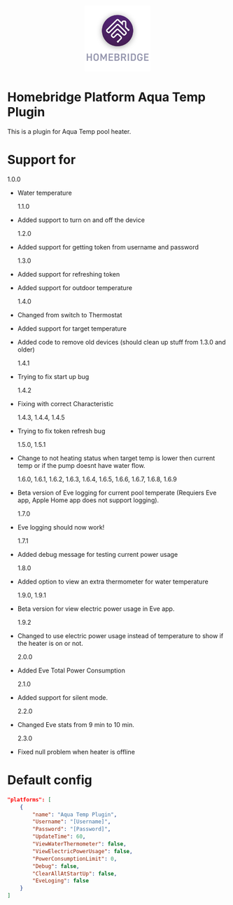 <p align="center">
<img alt="Home Bridge logotype" src="https://github.com/homebridge/branding/raw/master/logos/homebridge-wordmark-logo-vertical.png" width="150">
</p>

# Homebridge Platform Aqua Temp Plugin

This is a plugin for Aqua Temp pool heater.

# Support for

1.0.0

- Water temperature

  1.1.0

- Added support to turn on and off the device

  1.2.0

- Added support for getting token from username and password

  1.3.0

- Added support for refreshing token
- Added support for outdoor temperature

  1.4.0

- Changed from switch to Thermostat
- Added support for target temperature
- Added code to remove old devices (should clean up stuff from 1.3.0 and older)

  1.4.1

- Trying to fix start up bug

  1.4.2

- Fixing with correct Characteristic

  1.4.3, 1.4.4, 1.4.5

- Trying to fix token refresh bug

  1.5.0, 1.5.1

- Change to not heating status when target temp is lower then current temp or if the pump doesnt have water flow.

  1.6.0, 1.6.1, 1.6.2, 1.6.3, 1.6.4, 1.6.5, 1.6.6, 1.6.7, 1.6.8, 1.6.9

- Beta version of Eve logging for current pool temperate (Requiers Eve app, Apple Home app does not support logging).

  1.7.0

- Eve logging should now work!

  1.7.1

- Added debug message for testing current power usage

  1.8.0

- Added option to view an extra thermometer for water temperature

  1.9.0, 1.9.1

- Beta version for view electric power usage in Eve app.

  1.9.2

- Changed to use electric power usage instead of temperature to show if the heater is on or not.

  2.0.0

- Added Eve Total Power Consumption

  2.1.0

- Added support for silent mode.

  2.2.0

- Changed Eve stats from 9 min to 10 min.

  2.3.0

- Fixed null problem when heater is offline

# Default config

```json
"platforms": [
    {
        "name": "Aqua Temp Plugin",
        "Username": "[Username]",
        "Password": "[Password]",
        "UpdateTime": 60,
        "ViewWaterThermometer": false,
        "ViewElectricPowerUsage": false,
        "PowerConsumptionLimit": 0,
        "Debug": false,
        "ClearAllAtStartUp": false,
        "EveLoging": false
    }
]
```

